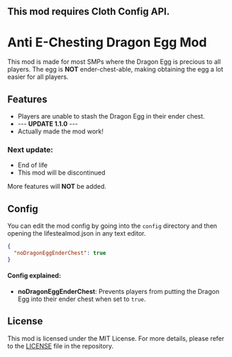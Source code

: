 ## This mod requires Cloth Config API.
# Anti E-Chesting Dragon Egg Mod
This mod is made for most SMPs where the Dragon Egg is precious to all players. The egg is **NOT** ender-chest-able, making obtaining the egg a lot easier for all players.

## Features
- Players are unable to stash the Dragon Egg in their ender chest.
- --- **UPDATE 1.1.0** ---
- Actually made the mod work!

### Next update:
- End of life
- This mod will be discontinued

More features will **NOT** be added.

## Config
You can edit the mod config by going into the `config` directory and then opening the lifestealmod.json in any text editor.

```json
{
  "noDragonEggEnderChest": true
}
```

#### Config explained:
- **noDragonEggEnderChest**: Prevents players from putting the Dragon Egg into their ender chest when set to `true`.

## License

This mod is licensed under the MIT License. For more details, please refer to the [LICENSE](https://github.com/Malevolenced12/Anti-EChesting-Dragon-Egg-Mod-1.21.5/blob/master/LICENSE) file in the repository.